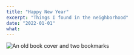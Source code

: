 ```yaml
---
title: "Happy New Year"
excerpt: "Things I found in the neighborhood"
date: "2022-01-01"
what:
---
```

![An old book cover and two bookmarks](https://res.cloudinary.com/dbi2zounq/image/upload/v1657541354/zinzy.website/2022-01-01_i8alat.jpg)